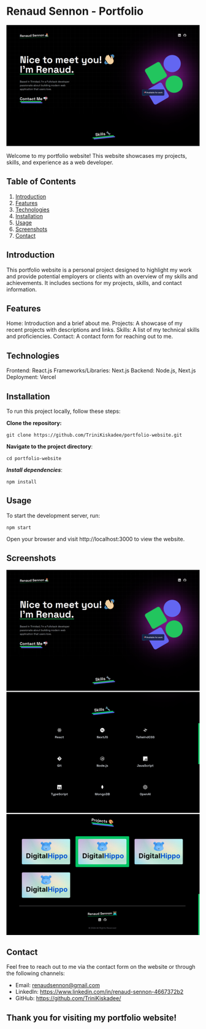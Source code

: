 # Renaud Sennon - Portfolio
![thumbnail](/public/thumbnail.png)

Welcome to my portfolio website! This website showcases my projects, skills, and experience as a web developer.

## Table of Contents
1. [Introduction](#Introduction)
2. [Features](#Features)
3. [Technologies](#Technologies)
4. [Installation](#Installation)
5. [Usage](#Usage)
6. [Screenshots](#Screenshots)
7. [Contact](#Contact)

## Introduction 
This portfolio website is a personal project designed to highlight my work and provide potential employers or clients with an overview of my skills and achievements. It includes sections for my projects, skills, and contact information.

## Features
Home: Introduction and a brief about me.
Projects: A showcase of my recent projects with descriptions and links.
Skills: A list of my technical skills and proficiencies.
Contact: A contact form for reaching out to me.

## Technologies
Frontend:  React.js
Frameworks/Libraries: Next.js
Backend: Node.js, Next.js
Deployment: Vercel

## Installation
To run this project locally, follow these steps:

**Clone the repository:**
```console
git clone https://github.com/TriniKiskadee/portfolio-website.git
```

**Navigate to the project directory**:
```console
cd portfolio-website
```
***Install dependencies***:
```console
npm install
```

## Usage
To start the development server, run:

```console
npm start
```

Open your browser and visit http://localhost:3000 to view the website.

## Screenshots
![Hero Section](/public/thumbnail.png)
![Skills Section](/public/skills.png)
![Project Section](/public/projects.png)


## Contact
Feel free to reach out to me via the contact form on the website or through the following channels:

- Email: renaudsennon@gmail.com
- LinkedIn: https://www.linkedin.com/in/renaud-sennon-4667372b2
- GitHub: https://github.com/TriniKiskadee/

## Thank you for visiting my portfolio website!